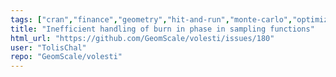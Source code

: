 ```yaml
---
tags: ["cran","finance","geometry","hit-and-run","monte-carlo","optimization","polyhedral-computations","polytope","random-walk","sampling","scientific-computing","statistics","volume"]
title: "Inefficient handling of burn in phase in sampling functions"
html_url: "https://github.com/GeomScale/volesti/issues/180"
user: "TolisChal"
repo: "GeomScale/volesti"
---
```


